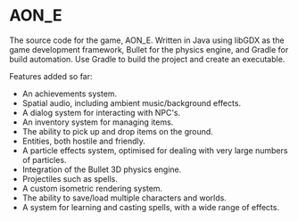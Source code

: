 # AON_E

The source code for the game, AON_E. Written in Java using libGDX as the game development framework, Bullet for the physics engine, and Gradle for build automation. Use Gradle to build the project and create an executable.

Features added so far:

- An achievements system.
- Spatial audio, including ambient music/background effects.
- A dialog system for interacting with NPC's.
- An inventory system for managing items.
- The ability to pick up and drop items on the ground.
- Entities, both hostile and friendly.
- A particle effects system, optimised for dealing with very large numbers of particles.
- Integration of the Bullet 3D physics engine.
- Projectiles such as spells.
- A custom isometric rendering system.
- The ability to save/load multiple characters and worlds.
- A system for learning and casting spells, with a wide range of effects.
